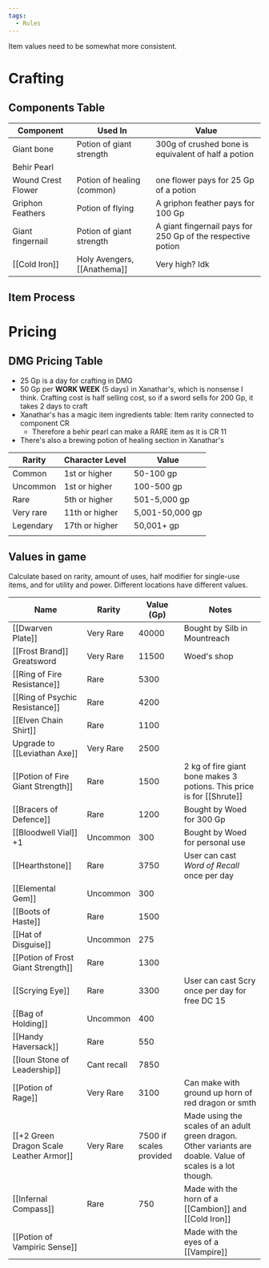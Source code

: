 ```yaml
---
tags:
  - Rules
---
```

Item values need to be somewhat more consistent.
# Crafting
## Components Table

| **Component**      | **Used In**                 | **Value**                                                   |
| ------------------ | --------------------------- | ----------------------------------------------------------- |
| Giant bone         | Potion of giant strength    | 300g of crushed bone is equivalent of half a potion         |
| Behir Pearl        |                             |                                                             |
| Wound Crest Flower | Potion of healing (common)  | one flower pays for 25 Gp of a potion                       |
| Griphon Feathers   | Potion of flying            | A griphon feather pays for 100 Gp                           |
| Giant fingernail   | Potion of giant strength    | A giant fingernail pays for 250 Gp of the respective potion |
| [[Cold Iron]]      | Holy Avengers, [[Anathema]] | Very high? Idk                                              |
## Item Process
# Pricing
## DMG Pricing Table
- 25 Gp is a day for crafting in DMG
- 50 Gp per **WORK WEEK** (5 days) in Xanathar's, which is nonsense I think. Crafting cost is half selling cost, so if a sword sells for 200 Gp, it takes 2 days to craft
- Xanathar's has a magic item ingredients table: Item rarity connected to component CR
	- Therefore a behir pearl can make a RARE item as it is CR 11
- There's also a brewing potion of healing section in Xanathar's

| Rarity    | Character Level | Value           |
| --------- | --------------- | --------------- |
| Common    | 1st or higher   | 50-100 gp       |
| Uncommon  | 1st or higher   | 100-500 gp      |
| Rare      | 5th or higher   | 501-5,000 gp    |
| Very rare | 11th or higher  | 5,001-50,000 gp |
| Legendary | 17th or higher  | 50,001+ gp      |
|           |                 |                 |
## Values in game
Calculate based on rarity, amount of uses, half modifier for single-use items, and for utility and power. Different locations have different values.

| Name                                    | Rarity      | Value (Gp)              | Notes                                                                                                       |
| --------------------------------------- | ----------- | ----------------------- | ----------------------------------------------------------------------------------------------------------- |
| [[Dwarven Plate]]                       | Very Rare   | 40000                   | Bought by Silb in Mountreach                                                                                |
| [[Frost Brand]] Greatsword              | Very Rare   | 11500                   | Woed's shop                                                                                                 |
| [[Ring of Fire Resistance]]             | Rare        | 5300                    |                                                                                                             |
| [[Ring of Psychic Resistance]]          | Rare        | 4200                    |                                                                                                             |
| [[Elven Chain Shirt]]                   | Rare        | 1100                    |                                                                                                             |
| Upgrade to [[Leviathan Axe]]            | Very Rare   | 2500                    |                                                                                                             |
| [[Potion of Fire Giant Strength]]       | Rare        | 1500                    | 2 kg of fire giant bone makes 3 potions. This price is for [[Shrute]]                                       |
| [[Bracers of Defence]]                  | Rare        | 1200                    | Bought by Woed for 300 Gp                                                                                   |
| [[Bloodwell Vial]] +1                   | Uncommon    | 300                     | Bought by Woed for personal use                                                                             |
| [[Hearthstone]]                         | Rare        | 3750                    | User can cast *Word of Recall* once per day                                                                 |
| [[Elemental Gem]]                       | Uncommon    | 300                     |                                                                                                             |
| [[Boots of Haste]]                      | Rare        | 1500                    |                                                                                                             |
| [[Hat of Disguise]]                     | Uncommon    | 275                     |                                                                                                             |
| [[Potion of Frost Giant Strength]]      | Rare        | 1300                    |                                                                                                             |
| [[Scrying Eye]]                         | Rare        | 3300                    | User can cast Scry once per day for free DC 15                                                              |
| [[Bag of Holding]]                      | Uncommon    | 400                     |                                                                                                             |
| [[Handy Haversack]]                     | Rare        | 550                     |                                                                                                             |
| [[Ioun Stone of Leadership]]            | Cant recall | 7850                    |                                                                                                             |
| [[Potion of Rage]]                      | Very Rare   | 3100                    | Can make with ground up horn of red dragon or smth                                                          |
| [[+2 Green Dragon Scale Leather Armor]] | Very Rare   | 7500 if scales provided | Made using the scales of an adult green dragon. Other variants are doable. Value of scales is a lot though. |
| [[Infernal Compass]]                    | Rare        | 750                     | Made with the horn of a [[Cambion]] and [[Cold Iron]]                                                       |
| [[Potion of Vampiric Sense]]            |             |                         | Made with the eyes of a [[Vampire]]                                                                         |

